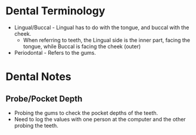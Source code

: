 # Dental Terminology

- Lingual/Buccal - Lingual has to do with the tongue, and buccal with the cheek.
  - When referring to teeth, the Lingual side is the inner part, facing the tongue, while Buccal is facing the cheek (outer)
- Periodontal - Refers to the gums.

# Dental Notes

## Probe/Pocket Depth
- Probing the gums to check the pocket depths of the teeth.
- Need to log the values with one person at the computer and the other probing the teeth.
